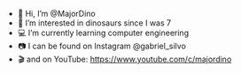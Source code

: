 - 👋 Hi, I’m @MajorDino
- 👀 I’m interested in dinosaurs since I was 7
- 💻 I’m currently learning computer engineering
- 📷 I can be found on Instagram @gabriel_silvo
- 🎬 and on YouTube: https://www.youtube.com/c/majordino

<!---
MajorDino/MajorDino is a ✨ special ✨ repository because its `README.md` (this file) appears on your GitHub profile.
You can click the Preview link to take a look at your changes.
--->
